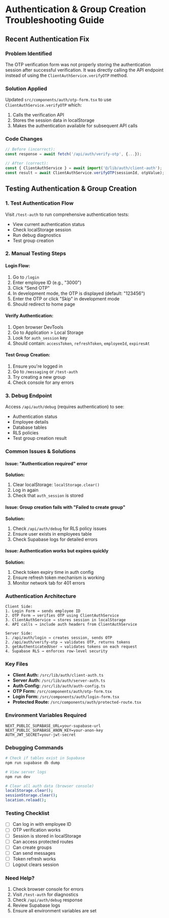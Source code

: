 # Authentication & Group Creation Troubleshooting Guide

## Recent Authentication Fix

### Problem Identified

The OTP verification form was not properly storing the authentication session after successful verification. It was directly calling the API endpoint instead of using the `ClientAuthService.verifyOTP` method.

### Solution Applied

Updated `src/components/auth/otp-form.tsx` to use `ClientAuthService.verifyOTP` which:

1. Calls the verification API
2. Stores the session data in localStorage
3. Makes the authentication available for subsequent API calls

### Code Changes

```typescript
// Before (incorrect):
const response = await fetch('/api/auth/verify-otp', {...});

// After (correct):
const { ClientAuthService } = await import('@/lib/auth/client-auth');
const result = await ClientAuthService.verifyOTP(sessionId, otpValue);
```

## Testing Authentication & Group Creation

### 1. Test Authentication Flow

Visit `/test-auth` to run comprehensive authentication tests:

- View current authentication status
- Check localStorage session
- Run debug diagnostics
- Test group creation

### 2. Manual Testing Steps

#### Login Flow:

1. Go to `/login`
2. Enter employee ID (e.g., "3000")
3. Click "Send OTP"
4. In development mode, the OTP is displayed (default: "123456")
5. Enter the OTP or click "Skip" in development mode
6. Should redirect to home page

#### Verify Authentication:

1. Open browser DevTools
2. Go to Application > Local Storage
3. Look for `auth_session` key
4. Should contain: `accessToken`, `refreshToken`, `employeeId`, `expiresAt`

#### Test Group Creation:

1. Ensure you're logged in
2. Go to `/messaging` or `/test-auth`
3. Try creating a new group
4. Check console for any errors

### 3. Debug Endpoint

Access `/api/auth/debug` (requires authentication) to see:

- Authentication status
- Employee details
- Database tables
- RLS policies
- Test group creation result

### Common Issues & Solutions

#### Issue: "Authentication required" error

**Solution:**

1. Clear localStorage: `localStorage.clear()`
2. Log in again
3. Check that `auth_session` is stored

#### Issue: Group creation fails with "Failed to create group"

**Solution:**

1. Check `/api/auth/debug` for RLS policy issues
2. Ensure user exists in employees table
3. Check Supabase logs for detailed errors

#### Issue: Authentication works but expires quickly

**Solution:**

1. Check token expiry time in auth config
2. Ensure refresh token mechanism is working
3. Monitor network tab for 401 errors

### Authentication Architecture

```
Client Side:
1. Login Form → sends employee ID
2. OTP Form → verifies OTP using ClientAuthService
3. ClientAuthService → stores session in localStorage
4. API calls → include auth headers from ClientAuthService

Server Side:
1. /api/auth/login → creates session, sends OTP
2. /api/auth/verify-otp → validates OTP, returns tokens
3. getAuthenticatedUser → validates tokens on each request
4. Supabase RLS → enforces row-level security
```

### Key Files

- **Client Auth:** `/src/lib/auth/client-auth.ts`
- **Server Auth:** `/src/lib/auth/server-auth.ts`
- **Auth Config:** `/src/lib/auth/auth-config.ts`
- **OTP Form:** `/src/components/auth/otp-form.tsx`
- **Login Form:** `/src/components/auth/login-form.tsx`
- **Protected Route:** `/src/components/auth/protected-route.tsx`

### Environment Variables Required

```
NEXT_PUBLIC_SUPABASE_URL=your-supabase-url
NEXT_PUBLIC_SUPABASE_ANON_KEY=your-anon-key
AUTH_JWT_SECRET=your-jwt-secret
```

### Debugging Commands

```bash
# Check if tables exist in Supabase
npm run supabase db dump

# View server logs
npm run dev

# Clear all auth data (browser console)
localStorage.clear();
sessionStorage.clear();
location.reload();
```

### Testing Checklist

- [ ] Can log in with employee ID
- [ ] OTP verification works
- [ ] Session is stored in localStorage
- [ ] Can access protected routes
- [ ] Can create groups
- [ ] Can send messages
- [ ] Token refresh works
- [ ] Logout clears session

### Need Help?

1. Check browser console for errors
2. Visit `/test-auth` for diagnostics
3. Check `/api/auth/debug` response
4. Review Supabase logs
5. Ensure all environment variables are set
